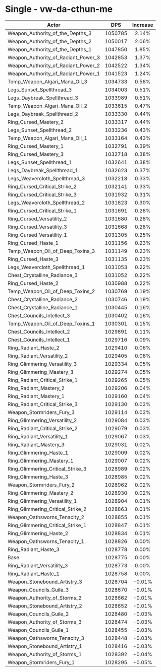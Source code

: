 # Single - vw-da-cthun-me
| Actor | DPS | Increase |
|---|:---:|:---:|
|Weapon_Authority_of_the_Depths_3|1050785|2.14%|
|Weapon_Authority_of_the_Depths_2|1050017|2.06%|
|Weapon_Authority_of_the_Depths_1|1047850|1.85%|
|Weapon_Authority_of_Radiant_Power_3|1042853|1.37%|
|Weapon_Authority_of_Radiant_Power_2|1042522|1.34%|
|Weapon_Authority_of_Radiant_Power_1|1041523|1.24%|
|Temp_Weapon_Algari_Mana_Oil_3|1034733|0.58%|
|Legs_Sunset_Spellthread_3|1034003|0.51%|
|Legs_Daybreak_Spellthread_3|1033989|0.51%|
|Temp_Weapon_Algari_Mana_Oil_2|1033615|0.47%|
|Legs_Daybreak_Spellthread_2|1033330|0.44%|
|Ring_Cursed_Mastery_2|1033317|0.44%|
|Legs_Sunset_Spellthread_2|1033236|0.43%|
|Temp_Weapon_Algari_Mana_Oil_1|1033164|0.43%|
|Ring_Cursed_Mastery_1|1032791|0.39%|
|Ring_Cursed_Mastery_3|1032718|0.38%|
|Legs_Sunset_Spellthread_1|1032641|0.38%|
|Legs_Daybreak_Spellthread_1|1032623|0.37%|
|Legs_Weavercloth_Spellthread_3|1032218|0.33%|
|Ring_Cursed_Critical_Strike_2|1032141|0.33%|
|Ring_Cursed_Critical_Strike_3|1031932|0.31%|
|Legs_Weavercloth_Spellthread_2|1031823|0.30%|
|Ring_Cursed_Critical_Strike_1|1031691|0.28%|
|Ring_Cursed_Versatility_2|1031680|0.28%|
|Ring_Cursed_Versatility_3|1031668|0.28%|
|Ring_Cursed_Versatility_1|1031305|0.25%|
|Ring_Cursed_Haste_1|1031156|0.23%|
|Temp_Weapon_Oil_of_Deep_Toxins_3|1031149|0.23%|
|Ring_Cursed_Haste_3|1031135|0.23%|
|Legs_Weavercloth_Spellthread_1|1031053|0.22%|
|Chest_Crystalline_Radiance_3|1031052|0.22%|
|Ring_Cursed_Haste_2|1030988|0.22%|
|Temp_Weapon_Oil_of_Deep_Toxins_2|1030769|0.19%|
|Chest_Crystalline_Radiance_2|1030746|0.19%|
|Chest_Crystalline_Radiance_1|1030445|0.16%|
|Chest_Councils_Intellect_3|1030402|0.16%|
|Temp_Weapon_Oil_of_Deep_Toxins_1|1030301|0.15%|
|Chest_Councils_Intellect_2|1029891|0.11%|
|Chest_Councils_Intellect_1|1029716|0.09%|
|Ring_Radiant_Haste_2|1029410|0.06%|
|Ring_Radiant_Versatility_2|1029405|0.06%|
|Ring_Glimmering_Versatility_3|1029334|0.05%|
|Ring_Glimmering_Mastery_3|1029274|0.05%|
|Ring_Radiant_Critical_Strike_1|1029265|0.05%|
|Ring_Radiant_Mastery_2|1029206|0.04%|
|Ring_Radiant_Mastery_1|1029160|0.04%|
|Ring_Radiant_Critical_Strike_3|1029130|0.03%|
|Weapon_Stormriders_Fury_3|1029114|0.03%|
|Ring_Glimmering_Versatility_2|1029084|0.03%|
|Ring_Radiant_Critical_Strike_2|1029079|0.03%|
|Ring_Radiant_Versatility_1|1029067|0.03%|
|Ring_Radiant_Mastery_3|1029031|0.02%|
|Ring_Glimmering_Haste_1|1029009|0.02%|
|Ring_Glimmering_Mastery_1|1029007|0.02%|
|Ring_Glimmering_Critical_Strike_3|1028989|0.02%|
|Ring_Glimmering_Haste_3|1028985|0.02%|
|Weapon_Stormriders_Fury_2|1028962|0.02%|
|Ring_Glimmering_Mastery_2|1028930|0.02%|
|Ring_Glimmering_Versatility_1|1028904|0.01%|
|Ring_Glimmering_Critical_Strike_2|1028863|0.01%|
|Weapon_Oathsworns_Tenacity_2|1028855|0.01%|
|Ring_Glimmering_Critical_Strike_1|1028847|0.01%|
|Ring_Glimmering_Haste_2|1028834|0.01%|
|Weapon_Oathsworns_Tenacity_1|1028826|0.00%|
|Ring_Radiant_Haste_3|1028778|0.00%|
|Base|1028775|0.00%|
|Ring_Radiant_Versatility_3|1028773|0.00%|
|Ring_Radiant_Haste_1|1028758|0.00%|
|Weapon_Stonebound_Artistry_3|1028704|-0.01%|
|Weapon_Councils_Guile_3|1028670|-0.01%|
|Weapon_Authority_of_Storms_2|1028662|-0.01%|
|Weapon_Stonebound_Artistry_2|1028652|-0.01%|
|Weapon_Councils_Guile_2|1028480|-0.03%|
|Weapon_Authority_of_Storms_3|1028474|-0.03%|
|Weapon_Councils_Guile_1|1028455|-0.03%|
|Weapon_Oathsworns_Tenacity_3|1028448|-0.03%|
|Weapon_Stonebound_Artistry_1|1028416|-0.03%|
|Weapon_Authority_of_Storms_1|1028392|-0.04%|
|Weapon_Stormriders_Fury_1|1028295|-0.05%|

